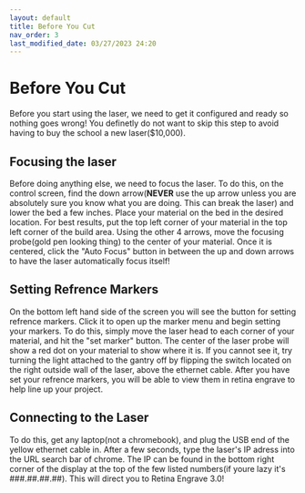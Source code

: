 ```yaml
---
layout: default
title: Before You Cut
nav_order: 3
last_modified_date: 03/27/2023 24:20
---
```


# Before You Cut
Before you start using the laser, we need to get it configured and ready so nothing goes wrong! You definetly do not want to skip this step to avoid having to buy the school a new laser($10,000).

## Focusing the laser
Before doing anything else, we need to focus the laser. To do this, on the control screen, find the down arrow(**__NEVER__** use the up arrow unless you are absolutely sure you know what you are doing. This can break the laser) and lower the bed a few inches. Place your material on the bed in the desired location. For best results, put the top left corner of your material in the top left corner of the build area. Using the other 4 arrows, move the focusing probe(gold pen looking thing) to the center of your material. Once it is centered, click the "Auto Focus" button in between the up and down arrows to have the laser automatically focus itself! 

## Setting Refrence Markers
On the bottom left hand side of the screen you will see the button for setting refrence markers. Click it to open up the marker menu and begin setting your markers. To do this, simply move the laser head to each corner of your material, and hit the "set marker" button. The center of the laser probe will show a red dot on your material to show where it is. If you cannot see it, try turning the light attached to the gantry off by flipping the switch located on the right outside wall of the laser, above the ethernet cable. After you have set your refrence markers, you will be able to view them in retina engrave to help line up your project.

## Connecting to the Laser
To do this, get any laptop(not a chromebook), and plug the USB end of the yellow ethernet cable in. After a few seconds, type the laser's IP adress into the URL search bar of chrome. The IP can be found in the bottom right corner of the display at the top of the few listed numbers(if youre lazy it's ###.##.##.##). This will direct you to Retina Engrave 3.0!

